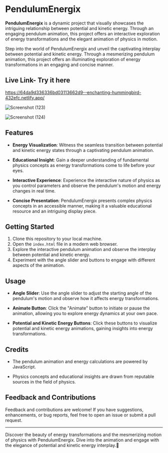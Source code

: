 # PendulumEnergix

**PendulumEnergix** is a dynamic project that visually showcases the intriguing relationship between potential and kinetic energy. Through an engaging pendulum animation, this project offers an interactive exploration of energy transformations and the elegant animation of physics in motion.

Step into the world of PendulumEnergix and unveil the captivating interplay between potential and kinetic energy. Through a mesmerizing pendulum animation, this project offers an illuminating exploration of energy transformations in an engaging and concise manner.

## Live Link- Try it here
https://64da9d336336bd03113662d9--enchanting-hummingbird-432efc.netlify.app/

![Screenshot (123)](https://github.com/impragya08/PendulumEnergix/assets/84717393/20e045a7-fed2-4909-b938-22b16b9b26a6)

![Screenshot (124)](https://github.com/impragya08/PendulumEnergix/assets/84717393/37a6ce45-35ae-458c-b96e-60361f5aa5e5)

## Features

- **Energy Visualization**: Witness the seamless transition between potential and kinetic energy states through a captivating pendulum animation.

- **Educational Insight**: Gain a deeper understanding of fundamental physics concepts as energy transformations come to life before your eyes.

- **Interactive Experience**: Experience the interactive nature of physics as you control parameters and observe the pendulum's motion and energy changes in real time.

- **Concise Presentation**: PendulumEnergix presents complex physics concepts in an accessible manner, making it a valuable educational resource and an intriguing display piece.

## Getting Started

1. Clone this repository to your local machine.
2. Open the `index.html` file in a modern web browser.
3. Explore the interactive pendulum animation and observe the interplay between potential and kinetic energy.
4. Experiment with the angle slider and buttons to engage with different aspects of the animation.

## Usage

- **Angle Slider**: Use the angle slider to adjust the starting angle of the pendulum's motion and observe how it affects energy transformations.

- **Animate Button**: Click the "Animate" button to initiate or pause the animation, allowing you to explore energy dynamics at your own pace.

- **Potential and Kinetic Energy Buttons**: Click these buttons to visualize potential and kinetic energy animations, gaining insights into energy transformations.

## Credits

- The pendulum animation and energy calculations are powered by JavaScript.

- Physics concepts and educational insights are drawn from reputable sources in the field of physics.

## Feedback and Contributions

Feedback and contributions are welcome! If you have suggestions, enhancements, or bug reports, feel free to open an issue or submit a pull request.


---

Discover the beauty of energy transformations and the mesmerizing motion of physics with PendulumEnergix. Dive into the animation and engage with the elegance of potential and kinetic energy interplay.🎢
